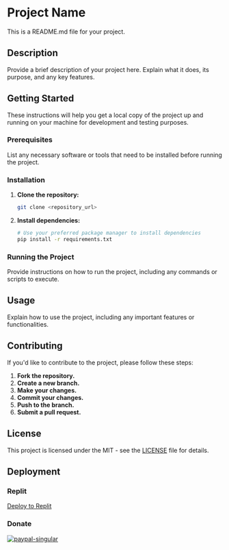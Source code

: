 # Project Name

This is a README.md file for your project. 

## Description

Provide a brief description of your project here. Explain what it does, its purpose, and any key features.

## Getting Started

These instructions will help you get a local copy of the project up and running on your machine for development and testing purposes.

### Prerequisites

List any necessary software or tools that need to be installed before running the project.

### Installation

1. **Clone the repository:**
   ```bash
   git clone <repository_url>
   ```
2. **Install dependencies:**
   ```bash
   # Use your preferred package manager to install dependencies
   pip install -r requirements.txt 
   ```

### Running the Project

Provide instructions on how to run the project, including any commands or scripts to execute.

## Usage

Explain how to use the project, including any important features or functionalities.

## Contributing

If you'd like to contribute to the project, please follow these steps:

1. **Fork the repository.**
2. **Create a new branch.**
3. **Make your changes.**
4. **Commit your changes.**
5. **Push to the branch.**
6. **Submit a pull request.**

## License

This project is licensed under the MIT - see the [LICENSE](LICENSE) file for details.
## Deployment

### Replit

[Deploy to Replit](https://replit.com/import/github/devvyyxyz/random-gen-discord-bot)

### Donate
<a href="https://www.patreon.com/devvyyxyz" rel="noopener nofollow ugc">
<img src="https://wsrv.nl/?url=https%3A%2F%2Fcdn.jsdelivr.net%2Fnpm%2F%40intergrav%2Fdevins-badges%403%2Fassets%2Fcompact%2Fdonate%2Fpatreon-singular_vector.svg&amp;n=-1" alt="paypal-singular">
</a>
